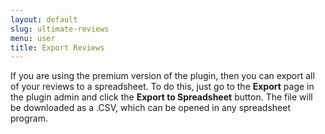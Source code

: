 ```yaml
---
layout: default
slug: ultimate-reviews
menu: user
title: Export Reviews
---
```

If you are using the premium version of the plugin, then you can export all of your reviews to a spreadsheet. To do this, just go to the **Export** page in the plugin admin and click the **Export to Spreadsheet** button. The file will be downloaded as a .CSV, which can be opened in any spreadsheet program.
